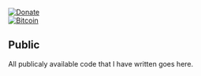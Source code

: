  [![Donate](https://img.shields.io/static/v1.svg?label=Donate&color=informational&message=PayPal)](https://www.paypal.com/cgi-bin/webscr?cmd=_s-xclick&hosted_button_id=YUV3GZF22HZQC&source=url)
 </br>
[![Bitcoin](https://img.shields.io/static/v1.svg?label=Donate&color=informational&message=3Mm7ueNMKpZdPX7t7ZWRXzKTfovLqrYCCT)]()

## Public
All publicaly available code that I have written goes here.
